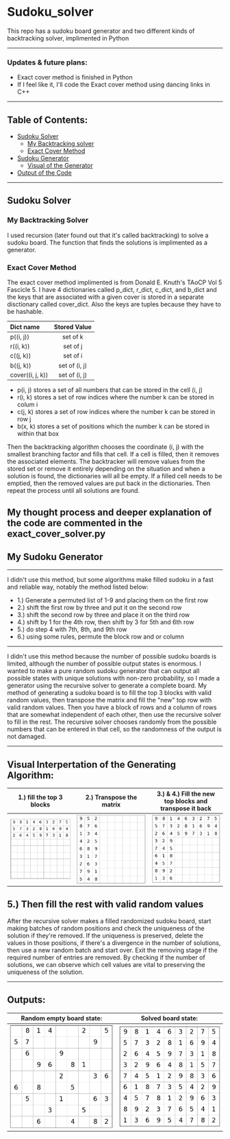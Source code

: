 # Sudoku_solver
This repo has a sudoku board generator and two different kinds of backtracking solver, implimented in Python</br>

---
### Updates & future plans:
- Exact cover method is finished in Python
-  If I feel like it, I'll code the Exact cover method using dancing links in C++
---
## Table of Contents:
- [Sudoku Solver](#solver)
    - [My Backtracking solver](#solver1)
    - [Exact Cover Method](#solver2)
- [Sudoku Generator](#generator)
    - [Visual of the Generator](#visual)
- [Output of the Code](#output)

---
<a id = "solver"></a>  

## Sudoku Solver 

<a id = "solver1"></a>

### My Backtracking Solver
I used recursion (later found out that it's called backtracking) to solve a sudoku board.  The function that finds the solutions is implimented as a generator.



<a id = "solver2"></a>  

### Exact Cover Method
The exact cover method implimented is from Donald E. Knuth's TAoCP Vol 5 Fascicle 5.
I have 4 dictionaries called p_dict, r_dict, c_dict, and b_dict and the keys that are associated with a given cover is stored in a separate disctionary called cover_dict. Also the keys are tuples because they have to be hashable.
<table>
    <thead>
        <tr>
            <th align="left">Dict name</th>
            <th align="center">Stored Value</th>
        </tr>
    </thead>
    <tbody>
        <tr>
            <td align="left">p((i, j))</td>
            <td align="center">set of k</td>
        </tr>
        <tr>
            <td align="left">r((i, k))</td>
            <td align="center">set of j</td>
        </tr>
        <tr>
            <td align="left">c((j, k))</td>
            <td align="center">set of i</td>
        </tr>
        <tr>
            <td align="left">b((j, k))</td>
            <td align="center">set of (i, j)</td>
        </tr>
         <tr>
            <td align="left">cover((i, j, k))</td>
            <td align="center">set of (i, j)</td>
        </tr>
    </tbody>
</table>

- p(i, j) stores a set of all numbers that can be stored in the cell (i, j)
- r(i, k) stores a set of row indices where the number k can be stored in colum i 
- c(j, k) stores a set of row indices where the number k can be stored in row j
- b(x, k) stores a set of positions which the number k can be stored in within that box

Then the backtracking algorithm chooses the coordinate (i, j) with the smallest branching factor and fills that cell.  If a cell is filled, then it removes the associated elements.  The backtracker will remove values from the stored set or remove it entirely depending on the situation and when a solution is found, the dictionaries will all be empty. If a filled cell needs to be emptied, then the removed values are put back in the dictionaries. Then repeat the process until all solutions are found.

My thought process and deeper explanation of the code are commented in the exact_cover_solver.py
---
<a id = "generator"></a>  
## My Sudoku Generator
---
I didn't use this method, but some algorithms make filled sudoku in a fast and reliable way, notably the method listed below:
- 1.) Generate a permuted list of 1-9 and placing them on the first row
- 2.) shift the first row by three and put it on the second row
- 3.) shift the second row by three and place it on the third row 
- 4.) shift by 1 for the 4th row, then shift by 3 for 5th and 6th row
- 5.) do step 4 with 7th, 8th, and 9th row
- 6.) using some rules, permute the block row and or column
---

I didn't use this method because the number of possible sudoku boards is limited, although the number of possible output states is enormous. I wanted to make a pure random sudoku generator that can output all possible states with unique solutions with non-zero probability, so I made a generator using the recursive solver to generate a complete board.
My method of generating a sudoku board is to fill the top 3 blocks with valid random values, then transpose the matrix and fill the "new" top row with valid random values. Then you have a block of rows and a column of rows that are somewhat independent of each other, then use the recursive solver to fill in the rest.  The recursive solver chooses randomly from the possible numbers that can be entered in that cell, so the randomness of the output is not damaged.

---
<a id = "visual"></a> 
## Visual Interpertation of the Generating Algorithm:
| 1.) fill the top 3 blocks |2.) Transpose the matrix | 3.) & 4.) Fill the new top blocks and transpose it back|
|---------------------------|---------------------------|---------------------------|
| ![board1](images/Figure_1.png)   |   ![board2](images/Figure_2.png) |   ![board3](images/Figure_3.png) |

5.) Then fill the rest with valid random values
---

After the recursive solver makes a filled randomized sudoku board, start making batches of random positions and check the uniqueness of the solution if they're removed.  If the uniqueness is preserved, delete the values in those positions, if there's a divergence in the number of solutions, then use a new random batch and start over.  Exit the removing stage if the required number of entries are removed.  By checking if the number of solutions, we can observe which cell values are vital to preserving the uniqueness of the solution.

---
<a id = "output"></a> 
## Outputs:
|Random empty board state:|Solved board state: |
|--------------------------|-----------------------|
|![empty_state](images/Figure_4.png) | ![solved_state](images/Figure_5.png)|